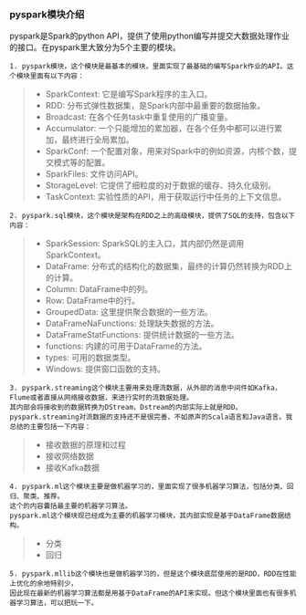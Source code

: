 ### pyspark模块介绍

pyspark是Spark的python API，提供了使用python编写并提交大数据处理作业的接口。在pyspark里大致分为5个主要的模块。

    1. pyspark模块，这个模块是最基本的模块，里面实现了最基础的编写Spark作业的API。这个模块里面有以下内容：
> - SparkContext: 它是编写Spark程序的主入口。
> - RDD: 分布式弹性数据集，是Spark内部中最重要的数据抽象。
> - Broadcast: 在各个任务task中重复使用的广播变量。
> - Accumulator: 一个只能增加的累加器，在各个任务中都可以进行累加，最终进行全局累加。
> - SparkConf: 一个配置对象，用来对Spark中的例如资源，内核个数，提交模式等的配置。
> - SparkFiles: 文件访问API。
> - StorageLevel: 它提供了细粒度的对于数据的缓存、持久化级别。
> - TaskContext: 实验性质的API，用于获取运行中任务的上下文信息。

    2. pyspark.sql模块，这个模块是架构在RDD之上的高级模块，提供了SQL的支持，包含以下内容：
> - SparkSession: SparkSQL的主入口，其内部仍然是调用SparkContext。
> - DataFrame: 分布式的结构化的数据集，最终的计算仍然转换为RDD上的计算。
> - Column: DataFrame中的列。
> - Row: DataFrame中的行。
> - GroupedData: 这里提供聚合数据的一些方法。
> - DataFrameNaFunctions: 处理缺失数据的方法。
> - DataFrameStatFunctions: 提供统计数据的一些方法。
> - functions: 内建的可用于DataFrame的方法。
> - types: 可用的数据类型。
> - Windows: 提供窗口函数的支持。

    3. pyspark.streaming这个模块主要用来处理流数据，从外部的消息中间件如Kafka，Flume或者直接从网络接收数据，来进行实时的流数据处理。
    其内部会将接收到的数据转换为DStream，Dstream的内部实际上就是RDD。
    pyspark.streaming对流数据的支持还不是很完善，不如原声的Scala语言和Java语言。我总结的主要包括一下内容：
> - 接收数据的原理和过程
> - 接收网络数据
> - 接收Kafka数据
    
    4. pyspark.ml这个模块主要是做机器学习的，里面实现了很多机器学习算法，包括分类、回归、聚类、推荐。
    这个的内容囊括最主要的机器学习算法。
    pyspark.ml这个模块现已经成为主要的机器学习模块，其内部实现是基于DataFrame数据结构。
> - 分类
> - 回归
    
    5. pyspark.mllib这个模块也是做机器学习的，但是这个模块底层使用的是RDD，RDD在性能上优化的余地特别少，
    因此现在最新的机器学习算法都是用基于DataFrame的API来实现。但这个模块里面也有很多机器学习算法，可以把玩一下。
